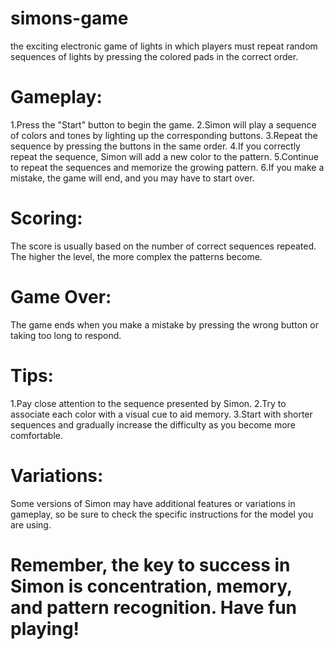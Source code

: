 # simons-game
the exciting electronic game of lights in which players must repeat random sequences of lights by pressing the colored pads in the correct order.

# Gameplay:
1.Press the "Start" button to begin the game. 2.Simon will play a sequence of colors and tones by lighting up the corresponding buttons. 3.Repeat the sequence by pressing the buttons in the same order. 4.If you correctly repeat the sequence, Simon will add a new color to the pattern. 5.Continue to repeat the sequences and memorize the growing pattern. 6.If you make a mistake, the game will end, and you may have to start over.

# Scoring:
The score is usually based on the number of correct sequences repeated. The higher the level, the more complex the patterns become.

# Game Over:
The game ends when you make a mistake by pressing the wrong button or taking too long to respond.

# Tips:
1.Pay close attention to the sequence presented by Simon. 2.Try to associate each color with a visual cue to aid memory. 3.Start with shorter sequences and gradually increase the difficulty as you become more comfortable.

# Variations:
Some versions of Simon may have additional features or variations in gameplay, so be sure to check the specific instructions for the model you are using.

# Remember, the key to success in Simon is concentration, memory, and pattern recognition. Have fun playing!
